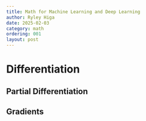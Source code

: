 ```yaml
---
title: Math for Machine Learning and Deep Learning
author: Ryley Higa
date: 2025-02-03
category: math
ordering: 001
layout: post
---
```


# Differentiation
## Partial Differentiation
## Gradients
